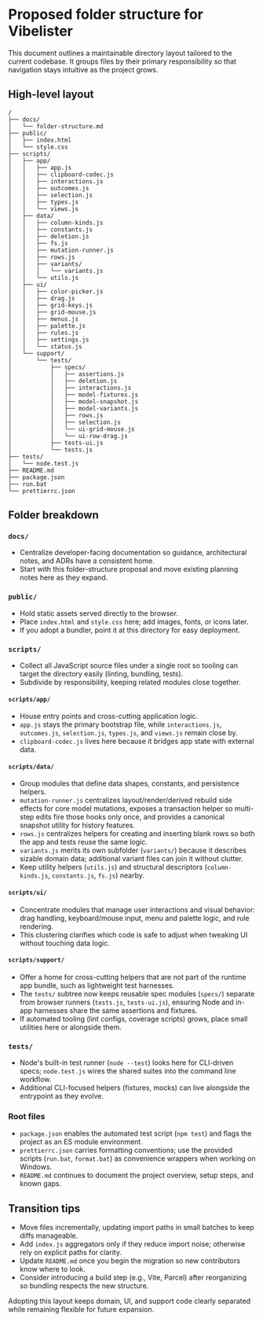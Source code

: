 # Proposed folder structure for Vibelister

This document outlines a maintainable directory layout tailored to the current codebase. It groups files by their primary responsibility so that navigation stays intuitive as the project grows.

## High-level layout

```
/
├── docs/
│   └── folder-structure.md
├── public/
│   ├── index.html
│   └── style.css
├── scripts/
│   ├── app/
│   │   ├── app.js
│   │   ├── clipboard-codec.js
│   │   ├── interactions.js
│   │   ├── outcomes.js
│   │   ├── selection.js
│   │   ├── types.js
│   │   └── views.js
│   ├── data/
│   │   ├── column-kinds.js
│   │   ├── constants.js
│   │   ├── deletion.js
│   │   ├── fs.js
│   │   ├── mutation-runner.js
│   │   ├── rows.js
│   │   ├── variants/
│   │   │   └── variants.js
│   │   └── utils.js
│   ├── ui/
│   │   ├── color-picker.js
│   │   ├── drag.js
│   │   ├── grid-keys.js
│   │   ├── grid-mouse.js
│   │   ├── menus.js
│   │   ├── palette.js
│   │   ├── rules.js
│   │   ├── settings.js
│   │   └── status.js
│   └── support/
│       └── tests/
│           ├── specs/
│           │   ├── assertions.js
│           │   ├── deletion.js
│           │   ├── interactions.js
│           │   ├── model-fixtures.js
│           │   ├── model-snapshot.js
│           │   ├── model-variants.js
│           │   ├── rows.js
│           │   ├── selection.js
│           │   └── ui-grid-mouse.js
│           │   └── ui-row-drag.js
│           ├── tests-ui.js
│           └── tests.js
├── tests/
│   └── node.test.js
├── README.md
├── package.json
├── run.bat
└── prettierrc.json
```

## Folder breakdown

### `docs/`

- Centralize developer-facing documentation so guidance, architectural notes, and ADRs have a consistent home.
- Start with this folder-structure proposal and move existing planning notes here as they expand.

### `public/`

- Hold static assets served directly to the browser.
- Place `index.html` and `style.css` here; add images, fonts, or icons later.
- If you adopt a bundler, point it at this directory for easy deployment.

### `scripts/`

- Collect all JavaScript source files under a single root so tooling can target the directory easily (linting, bundling, tests).
- Subdivide by responsibility, keeping related modules close together.

#### `scripts/app/`

- House entry points and cross-cutting application logic.
- `app.js` stays the primary bootstrap file, while `interactions.js`, `outcomes.js`, `selection.js`, `types.js`, and `views.js` remain close by.
- `clipboard-codec.js` lives here because it bridges app state with external data.

#### `scripts/data/`

- Group modules that define data shapes, constants, and persistence helpers.
- `mutation-runner.js` centralizes layout/render/derived rebuild side effects for core model mutations, exposes a transaction helper so multi-step edits fire those hooks only once, and provides a canonical snapshot utility for history features.
- `rows.js` centralizes helpers for creating and inserting blank rows so both the app and tests reuse the same logic.
- `variants.js` merits its own subfolder (`variants/`) because it describes sizable domain data; additional variant files can join it without clutter.
- Keep utility helpers (`utils.js`) and structural descriptors (`column-kinds.js`, `constants.js`, `fs.js`) nearby.

#### `scripts/ui/`

- Concentrate modules that manage user interactions and visual behavior: drag handling, keyboard/mouse input, menu and palette logic, and rule rendering.
- This clustering clarifies which code is safe to adjust when tweaking UI without touching data logic.

#### `scripts/support/`

- Offer a home for cross-cutting helpers that are not part of the runtime app bundle, such as lightweight test harnesses.
- The `tests/` subtree now keeps reusable spec modules (`specs/`) separate from browser runners (`tests.js`, `tests-ui.js`), ensuring Node and in-app harnesses share the same assertions and fixtures.
- If automated tooling (lint configs, coverage scripts) grows, place small utilities here or alongside them.

### `tests/`

- Node's built-in test runner (`node --test`) looks here for CLI-driven specs; `node.test.js` wires the shared suites into the command line workflow.
- Additional CLI-focused helpers (fixtures, mocks) can live alongside the entrypoint as they evolve.

### Root files

- `package.json` enables the automated test script (`npm test`) and flags the project as an ES module environment.
- `prettierrc.json` carries formatting conventions; use the provided scripts (`run.bat`, `format.bat`) as convenience wrappers when working on Windows.
- `README.md` continues to document the project overview, setup steps, and known gaps.

## Transition tips

- Move files incrementally, updating import paths in small batches to keep diffs manageable.
- Add `index.js` aggregators only if they reduce import noise; otherwise rely on explicit paths for clarity.
- Update `README.md` once you begin the migration so new contributors know where to look.
- Consider introducing a build step (e.g., Vite, Parcel) after reorganizing so bundling respects the new structure.

Adopting this layout keeps domain, UI, and support code clearly separated while remaining flexible for future expansion.
